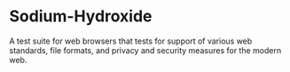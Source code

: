 # Sodium-Hydroxide
A test suite for web browsers that tests for support of various web standards, file formats, and privacy and security measures for the modern web.
